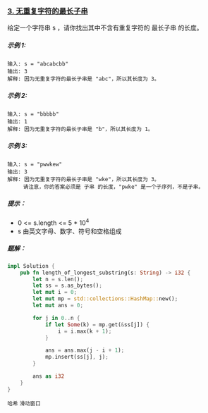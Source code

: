 ### [3. 无重复字符的最长子串](https://leetcode.cn/problems/longest-substring-without-repeating-characters/)

给定一个字符串 s ，请你找出其中不含有重复字符的 最长子串 的长度。

##### 示例 1:
```
输入: s = "abcabcbb"
输出: 3 
解释: 因为无重复字符的最长子串是 "abc"，所以其长度为 3。
```

##### 示例 2:
```
输入: s = "bbbbb"
输出: 1
解释: 因为无重复字符的最长子串是 "b"，所以其长度为 1。
```

##### 示例 3:
```
输入: s = "pwwkew"
输出: 3
解释: 因为无重复字符的最长子串是 "wke"，所以其长度为 3。
     请注意，你的答案必须是 子串 的长度，"pwke" 是一个子序列，不是子串。
```

##### 提示：

- 0 <= s.length <= 5 * 10<sup>4<sup>
- s 由英文字母、数字、符号和空格组成

##### 题解：
```rust
impl Solution {
    pub fn length_of_longest_substring(s: String) -> i32 {
        let n = s.len();
        let ss = s.as_bytes();
        let mut i = 0;
        let mut mp = std::collections::HashMap::new();
        let mut ans = 0;

        for j in 0..n {
            if let Some(k) = mp.get(&ss[j]) {
                i = i.max(k + 1);
            }

            ans = ans.max(j - i + 1);
            mp.insert(ss[j], j);
        }

        ans as i32
    }
}
```

`哈希` `滑动窗口`
